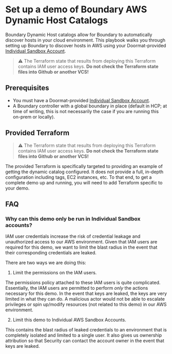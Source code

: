 # Set up a demo of Boundary AWS Dynamic Host Catalogs

Boundary Dynamic Host catalogs allow for Boundary to automatically discover hosts in your cloud environment. This playbook walks you through setting up Boundary to discover hosts in AWS using your Doormat-provided [Individual Sandbox Account](https://docs.prod.secops.hashicorp.services/cloud_service_providers/aws/individual_sbx_accounts/).

> :warning: The Terraform state that results from deploying this Terraform contains IAM user access keys. **Do not check the Terraform state files into Github or another VCS!**

## Prerequisites
- You must have a Doormat-provided [Individual Sandbox Account](https://docs.prod.secops.hashicorp.services/cloud_service_providers/aws/individual_sbx_accounts/).
- A Boundary controller with a global boundary in place (default in HCP; at time of writing, this is not necessarily the
case if you are running this on-prem or locally).

## Provided Terraform

> :warning: The Terraform state that results from deploying this Terraform contains IAM user access keys. **Do not check the Terraform state files into Github or another VCS!**

The provided Terraform is specifically targeted to providing an example of getting the dynamic catalog configured. It
does not provide a full, in-depth configuration including tags, EC2 instances, etc. To that end, to get a complete demo
up and running, you will need to add Terraform specific to your demo.

## FAQ
### Why can this demo only be run in Individual Sandbox accounts?
IAM user credentials increase the risk of credential leakage and unauthorized access to our AWS environment. Given that IAM users are required for this demo, we want to limit the blast radius in the event that their corresponding credentials are leaked.

There are two ways we are doing this:

1. Limit the permissions on the IAM users.

The permissions policy attached to these IAM users is quite complicated. Essentially, the IAM users are permitted to perform _only_ the actions necessary for this demo. In the event that keys are leaked, the keys are very limited in what they can do. A malicious actor would not be able to escalate privileges or spin up/modify resources (not related to this demo) in our AWS environment.

2. Limit this demo to Individual AWS Sandbox Accounts.

This contains the blast radius of leaked credentials to an environment that is completely isolated and limited to a single user. It also gives us ownership attribution so that Security can contact the account owner in the event that keys are leaked.
